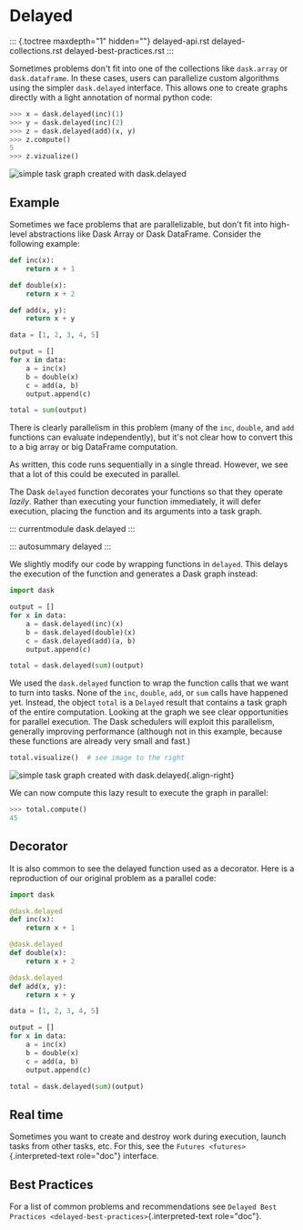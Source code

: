 # Delayed

::: {.toctree maxdepth="1" hidden=""}
delayed-api.rst delayed-collections.rst delayed-best-practices.rst
:::

Sometimes problems don\'t fit into one of the collections like
`dask.array` or `dask.dataframe`. In these cases, users can parallelize
custom algorithms using the simpler `dask.delayed` interface. This
allows one to create graphs directly with a light annotation of normal
python code:

``` python
>>> x = dask.delayed(inc)(1)
>>> y = dask.delayed(inc)(2)
>>> z = dask.delayed(add)(x, y)
>>> z.compute()
5
>>> z.vizualize()
```

![simple task graph created with dask.delayed](images/inc-add.svg)

## Example

Sometimes we face problems that are parallelizable, but don\'t fit into
high-level abstractions like Dask Array or Dask DataFrame. Consider the
following example:

``` python
def inc(x):
    return x + 1

def double(x):
    return x + 2

def add(x, y):
    return x + y

data = [1, 2, 3, 4, 5]

output = []
for x in data:
    a = inc(x)
    b = double(x)
    c = add(a, b)
    output.append(c)

total = sum(output)
```

There is clearly parallelism in this problem (many of the `inc`,
`double`, and `add` functions can evaluate independently), but it\'s not
clear how to convert this to a big array or big DataFrame computation.

As written, this code runs sequentially in a single thread. However, we
see that a lot of this could be executed in parallel.

The Dask `delayed` function decorates your functions so that they
operate *lazily*. Rather than executing your function immediately, it
will defer execution, placing the function and its arguments into a task
graph.

::: currentmodule
dask.delayed
:::

::: autosummary
delayed
:::

We slightly modify our code by wrapping functions in `delayed`. This
delays the execution of the function and generates a Dask graph instead:

``` python
import dask

output = []
for x in data:
    a = dask.delayed(inc)(x)
    b = dask.delayed(double)(x)
    c = dask.delayed(add)(a, b)
    output.append(c)

total = dask.delayed(sum)(output)
```

We used the `dask.delayed` function to wrap the function calls that we
want to turn into tasks. None of the `inc`, `double`, `add`, or `sum`
calls have happened yet. Instead, the object `total` is a `Delayed`
result that contains a task graph of the entire computation. Looking at
the graph we see clear opportunities for parallel execution. The Dask
schedulers will exploit this parallelism, generally improving
performance (although not in this example, because these functions are
already very small and fast.)

``` python
total.visualize()  # see image to the right
```

![simple task graph created with dask.delayed](images/delayed-inc-double-add.svg){.align-right}

We can now compute this lazy result to execute the graph in parallel:

``` python
>>> total.compute()
45
```

## Decorator

It is also common to see the delayed function used as a decorator. Here
is a reproduction of our original problem as a parallel code:

``` python
import dask

@dask.delayed
def inc(x):
    return x + 1

@dask.delayed
def double(x):
    return x + 2

@dask.delayed
def add(x, y):
    return x + y

data = [1, 2, 3, 4, 5]

output = []
for x in data:
    a = inc(x)
    b = double(x)
    c = add(a, b)
    output.append(c)

total = dask.delayed(sum)(output)
```

## Real time

Sometimes you want to create and destroy work during execution, launch
tasks from other tasks, etc. For this, see the
`Futures <futures>`{.interpreted-text role="doc"} interface.

## Best Practices

For a list of common problems and recommendations see `Delayed Best
Practices <delayed-best-practices>`{.interpreted-text role="doc"}.
